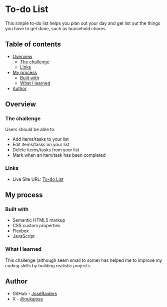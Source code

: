 # To-do List

This simple to-do list helps you plan out your day and get list out the things you have to get done, such as household chores.

## Table of contents

- [Overview](#overview)
  - [The challenge](#the-challenge)
  - [Links](#links)
- [My process](#my-process)
  - [Built with](#built-with)
  - [What I learned](#what-i-learned)
- [Author](#author)

## Overview

### The challenge

Users should be able to:

- Add items/tasks to your list
- Edit items/tasks on your list
- Delete items/tasks from your list
- Mark when an item/task has been completed

### Links

- Live Site URL: [To-do List](https://joseraiders.github.io/todolist/)

## My process

### Built with

- Semantic HTML5 markup
- CSS custom properties
- Flexbox
- JavaScript

### What I learned

This challenge (although seem small to some) has helped me to improve my coding skills by building realistic projects.

## Author

- GitHub - [JoseRaiders](https://github.com/JoseRaiders)
- X - [@nukajose](https://x.com/nukajose)

